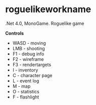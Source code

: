 roguelikeworkname
=================
.Net 4.0, MonoGame. Roguelike game

**Controls**
* WASD - moving
* LMB - shooting
* F1 - debug info
* F2 - wireframe
* F3 - rendertargets
* I - inventory
* C - character page
* L - event log
* M - map
* O - statistics
* F - flashlight

